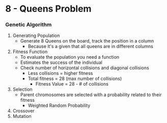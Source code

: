 # 8 - Queens Problem

### Genetic Algorithm
1. Generating Population
    - Generate 8 Queens on the board, track the position in a column
        - Because it's a given that all queens are in different columns
2. Fitness Function
    - To evaluate the population you need a function
    - Estimates the success of the individual
    - Check number of horizontal collisions and diagonal collisions
        - Less collisions = higher fitness
        - Total fitness = 28 (max number of collisions)
            - Fitness Value = 28 - # of collisions
3. Selection
    - Parent chromosomes are selected with a probability related to their fitness
        - Weighted Random Probability
4. Crossover
5. Mutation
 
